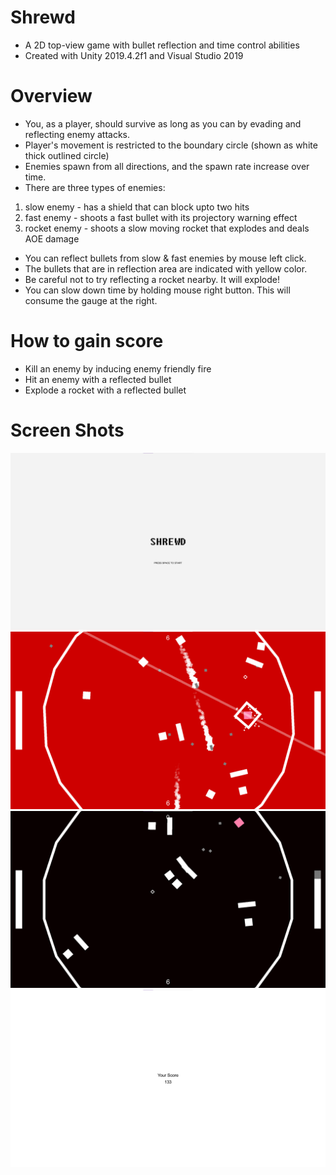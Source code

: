 # Shrewd
- A 2D top-view game with bullet reflection and time control abilities
- Created with Unity 2019.4.2f1 and Visual Studio 2019

# Overview
- You, as a player, should survive as long as you can by evading and reflecting enemy attacks.
- Player's movement is restricted to the boundary circle (shown as white thick outlined circle)
- Enemies spawn from all directions, and the spawn rate increase over time.
- There are three types of enemies:
1) slow enemy - has a shield that can block upto two hits
2) fast enemy - shoots a fast bullet with its projectory warning effect
3) rocket enemy - shoots a slow moving rocket that explodes and deals AOE damage
- You can reflect bullets from slow & fast enemies by mouse left click.
- The bullets that are in reflection area are indicated with yellow color.
- Be careful not to try reflecting a rocket nearby. It will explode!
- You can slow down time by holding mouse right button. This will consume the gauge at the right.

# How to gain score
- Kill an enemy by inducing enemy friendly fire
- Hit an enemy with a reflected bullet
- Explode a rocket with a reflected bullet

# Screen Shots
![Title](https://github.com/Ownfos/Shrewd/blob/master/ScreenShots/title.png)
![Gameplay1](https://github.com/Ownfos/Shrewd/blob/master/ScreenShots/gameplay-1.png)
![Gameplay2](https://github.com/Ownfos/Shrewd/blob/master/ScreenShots/gameplay-2.png)
![Score](https://github.com/Ownfos/Shrewd/blob/master/ScreenShots/score.png)
